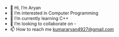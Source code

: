 - 👋 Hi, I’m Aryan
- 👀 I’m interested in Computer Programming
- 🌱 I’m currently learning C++
- 💞️ I’m looking to collaborate on -
- 📫 How to reach me kumararyan4927@gmail.com

<!---
DeadProgrammer3/DeadProgrammer3 is a ✨ special ✨ repository because its `README.md` (this file) appears on your GitHub profile.
You can click the Preview link to take a look at your changes.
--->
